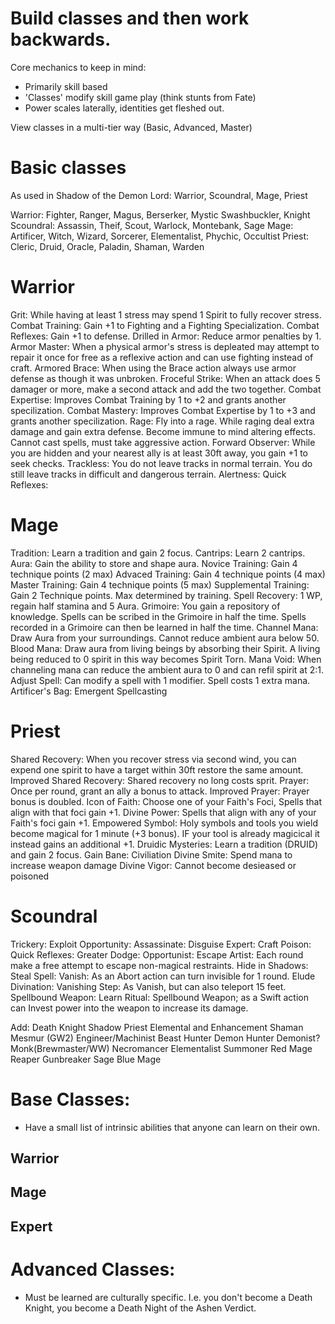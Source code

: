 # Build classes and then work backwards.

Core mechanics to keep in mind:

- Primarily skill based
- 'Classes' modify skill game play (think stunts from Fate)
- Power scales laterally, identities get fleshed out.

View classes in a multi-tier way (Basic, Advanced, Master)

# Basic classes

As used in Shadow of the Demon Lord: Warrior, Scoundral, Mage, Priest

Warrior: Fighter, Ranger, Magus, Berserker, Mystic Swashbuckler, Knight
Scoundral: Assassin, Theif, Scout, Warlock, Montebank, Sage
Mage: Artificer, Witch, Wizard, Sorcerer, Elementalist, Phychic, Occultist
Priest: Cleric, Druid, Oracle, Paladin, Shaman, Warden

# Warrior

Grit: While having at least 1 stress may spend 1 Spirit to fully recover stress.
Combat Training: Gain +1 to Fighting and a Fighting Specialization.
Combat Reflexes: Gain +1 to defense.
Drilled in Armor: Reduce armor penalties by 1.
Armor Master: When a physical armor's stress is depleated may attempt to repair it once for free as a reflexive action and can use fighting instead of craft.
Armored Brace: When using the Brace action always use armor defense as though it was unbroken.
Froceful Strike: When an attack does 5 damager or more, make a second attack and add the two together.
Combat Expertise: Improves Combat Training by 1 to +2 and grants another specilization.
Combat Mastery: Improves Combat Expertise by 1 to +3 and grants another specilization.
Rage: Fly into a rage. While raging deal extra damage and gain extra defense. Become immune to mind altering effects. Cannot cast spells, must take aggressive action.
Forward Observer: While you are hidden and your nearest ally is at least 30ft away, you gain +1 to seek checks.
Trackless: You do not leave tracks in normal terrain. You do still leave tracks in difficult and dangerous terrain.
Alertness:
Quick Reflexes: 

# Mage

Tradition: Learn a tradition and gain 2 focus.
Cantrips: Learn 2 cantrips.
Aura: Gain the ability to store and shape aura. 
Novice Training: Gain 4 technique points (2 max)
Advaced Training: Gain 4 technique points (4 max)
Master Training: Gain 4 technique points (5 max)
Supplemental Training: Gain 2 Technique points. Max determined by training.
Spell Recovery: 1 WP, regain half stamina and 5 Aura.
Grimoire: You gain a repository of knowledge. Spells can be scribed in the Grimoire in half the time. Spells recorded in a Grimoire can then be learned in half the time.
Channel Mana: Draw Aura from your surroundings. Cannot reduce ambient aura below 50.
Blood Mana: Draw aura from living beings by absorbing their Spirit. A living being reduced to 0 spirit in this way becomes Spirit Torn.
Mana Void: When channeling mana can reduce the ambient aura to 0 and can refil spirit at 2:1.
Adjust Spell: Can modify a spell with 1 modifier. Spell costs 1 extra mana.
Artificer's Bag:
Emergent Spellcasting

# Priest

Shared Recovery: When you recover stress via second wind, you can expend one spirit to have a target within 30ft restore the same amount.
Improved Shared Recovery: Shared recovery no long costs sprit.
Prayer: Once per round, grant an ally a bonus to attack.
Improved Prayer: Prayer bonus is doubled.
Icon of Faith: Choose one of your Faith's Foci, Spells that align with that foci gain +1.
Divine Power: Spells that align with any of your Faith's foci gain +1.
Empowered Symbol: Holy symbols and tools you wield become magical for 1 minute (+3 bonus). IF your tool is already magicical it instead gains an additional +1.
Druidic Mysteries: Learn a tradition (DRUID) and gain 2 focus. Gain Bane: Civiliation
Divine Smite: Spend mana to increase weapon damage
Divine Vigor: Cannot become desieased or poisoned

# Scoundral
Trickery:
Exploit Opportunity:
Assassinate:
Disguise Expert:
Craft Poison:
Quick Reflexes:
Greater Dodge:
Opportunist:
Escape Artist: Each round make a free attempt to escape non-magical restraints.
Hide in Shadows:
Steal Spell:
Vanish: As an Abort action can turn invisible for 1 round.
Elude Divination:
Vanishing Step: As Vanish, but can also teleport 15 feet.
Spellbound Weapon: Learn Ritual: Spellbound Weapon; as a Swift action can Invest power into the weapon to increase its damage.


Add:
Death Knight
Shadow Priest
Elemental and Enhancement Shaman
Mesmur (GW2)
Engineer/Machinist
Beast Hunter
Demon Hunter
Demonist?
Monk(Brewmaster/WW)
Necromancer
Elementalist
Summoner
Red Mage
Reaper
Gunbreaker
Sage
Blue Mage

# Base Classes:

* Have a small list of intrinsic abilities that anyone can learn on their own.

## Warrior

## Mage

## Expert

# Advanced Classes:
* Must be learned are culturally specific. I.e. you don't become a Death Knight, you become a Death Night of the Ashen Verdict.